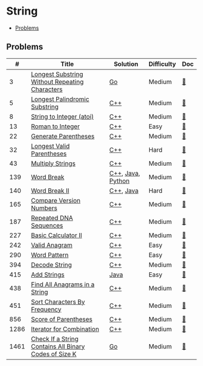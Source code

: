 # String

- [Problems](#problems)

## Problems

| #   | Title | Solution | Difficulty | Doc |
| --- | ----- | -------- | ---------- | --- |
| 3 | [Longest Substring Without Repeating Characters](https://leetcode.com/problems/longest-substring-without-repeating-characters/) | [Go](../../code/go/3.go) | Medium | [📃](../../docs/3.%20Longest%20Substring%20Without%20Repeating%20Characters.md) |
| 5 | [Longest Palindromic Substring](https://leetcode.com/problems/longest-palindromic-substring/) | [C++](../../code/cpp/5.cpp) | Medium | [📃](../../docs/5.%20Longest%20Palindromic%20Substring.md) |
| 8 | [String to Integer (atoi)](https://leetcode.com/problems/string-to-integer-atoi/) | [C++](../../code/cpp/8.cpp) | Medium | [📃](../../docs/8.%20String%20to%20Integer%20%28atoi%29.md) |
| 13 | [Roman to Integer](https://leetcode.com/problems/roman-to-integer/) | [C++](../../code/cpp/13.cpp) | Easy | [📃](../../docs/13.%20Roman%20to%20Integer.md) |
| 22 | [Generate Parentheses](https://leetcode.com/problems/generate-parentheses/) | [C++](../../code/cpp/22.cpp) | Medium | [📃](../../docs/22.%20Generate%20Parentheses.md) |
| 32 | [Longest Valid Parentheses](https://leetcode.com/problems/longest-valid-parentheses/) | [C++](../../code/cpp/32.cpp) | Hard | [📃](../../docs/32.%20Longest%20Valid%20Parentheses.md) |
| 43 | [Multiply Strings](https://leetcode.com/problems/multiply-strings/) | [C++](../../code/cpp/43.cpp) | Medium | [📃](../../docs/43.%20Multiply%20Strings.md) |
| 139 | [Word Break](https://leetcode.com/problems/word-break/) | [C++](../../code/cpp/139.cpp), [Java](../../code/java/139.java), [Python](../../code/py3/139.py) | Medium | [📃](../../docs/139.%20Word%20Break.md) |
| 140 | [Word Break II](https://leetcode.com/problems/word-break-ii/) | [C++](../../code/cpp/140.cpp), [Java](../../code/java/140.java) | Hard | [📃](../../docs/140.%20Word%20Break%20II.md) |
| 165 | [Compare Version Numbers](https://leetcode.com/problems/compare-version-numbers/) | [C++](../../code/cpp/165.cpp) | Medium | [📃](../../docs/165.%20Compare%20Version%20Numbers.md) |
| 187 | [Repeated DNA Sequences](https://leetcode.com/problems/repeated-dna-sequences/) | [C++](../../code/cpp/187.cpp) | Medium | [📃](../../docs/187.%20Repeated%20DNA%20Sequences.md) |
| 227 | [Basic Calculator II](https://leetcode.com/problems/basic-calculator-ii/) | [C++](../../code/cpp/227.cpp) | Medium | [📃](../../docs/227.%20Basic%20Calculator%20II.md) |
| 242 | [Valid Anagram](https://leetcode.com/problems/valid-anagram/) | [C++](../../code/cpp/242.cpp) | Easy | [📃](../../docs/242.%20Valid%20Anagram.md) |
| 290 | [Word Pattern](https://leetcode.com/problems/word-pattern/) | [C++](../../code/cpp/290.cpp) | Easy | [📃](../../docs/290.%20Word%20Pattern.md) |
| 394 | [Decode String](https://leetcode.com/problems/decode-string/) | [C++](../../code/cpp/394.cpp) | Medium | [📃](../../docs/394.%20Decode%20String.md) |
| 415 | [Add Strings](https://leetcode.com/problems/add-strings/) | [Java](../../code/java/415.java) | Easy | [📃](../../docs/415.%20Add%20Strings.md) |
| 438 | [Find All Anagrams in a String](https://leetcode.com/problems/find-all-anagrams-in-a-string/) | [C++](../../code/cpp/438.cpp) | Medium | [📃](../../docs/438.%20Find%20All%20Anagrams%20in%20a%20String.md) |
| 451 | [Sort Characters By Frequency](https://leetcode.com/problems/sort-characters-by-frequency/) | [C++](../../code/cpp/451.cpp) | Medium | [📃](../../docs/451.%20Sort%20Characters%20By%20Frequency.md) |
| 856 | [Score of Parentheses](https://leetcode.com/problems/score-of-parentheses/) | [C++](../../code/cpp/856.cpp) | Medium | [📃](../../docs/856.%20Score%20of%20Parentheses.md) |
| 1286 | [Iterator for Combination](https://leetcode.com/problems/iterator-for-combination/) | [C++](../../code/cpp/1286.cpp) | Medium | [📃](../../docs/1286.%20Iterator%20for%20Combination.md) |
| 1461 | [Check If a String Contains All Binary Codes of Size K](https://leetcode.com/problems/check-if-a-string-contains-all-binary-codes-of-size-k/) | [Go](../../code/go/1461.go) | Medium | [📃](../../docs/1461.%20Check%20If%20a%20String%20Contains%20All%20Binary%20Codes%20of%20Size%20K.md) |
